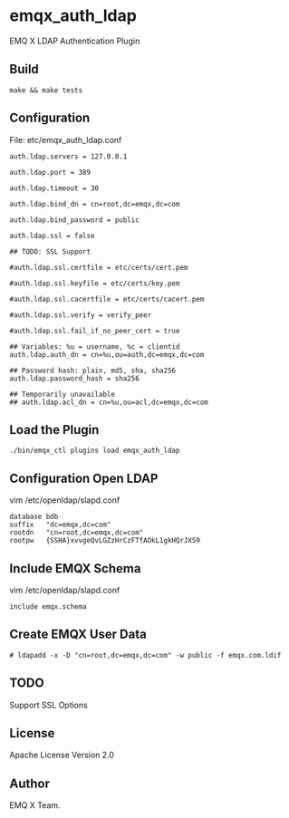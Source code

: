 emqx_auth_ldap
==============

EMQ X LDAP Authentication Plugin

Build
-----

```
make && make tests
```

Configuration
-------------

File: etc/emqx_auth_ldap.conf

```
auth.ldap.servers = 127.0.0.1

auth.ldap.port = 389

auth.ldap.timeout = 30

auth.ldap.bind_dn = cn=root,dc=emqx,dc=com

auth.ldap.bind_password = public

auth.ldap.ssl = false

## TODO: SSL Support

#auth.ldap.ssl.certfile = etc/certs/cert.pem

#auth.ldap.ssl.keyfile = etc/certs/key.pem

#auth.ldap.ssl.cacertfile = etc/certs/cacert.pem

#auth.ldap.ssl.verify = verify_peer

#auth.ldap.ssl.fail_if_no_peer_cert = true

## Variables: %u = username, %c = clientid
auth.ldap.auth_dn = cn=%u,ou=auth,dc=emqx,dc=com

## Password hash: plain, md5, sha, sha256
auth.ldap.password_hash = sha256

## Temporarily unavailable
## auth.ldap.acl_dn = cn=%u,ou=acl,dc=emqx,dc=com

```

Load the Plugin
---------------

```
./bin/emqx_ctl plugins load emqx_auth_ldap
```
Configuration Open LDAP
-----------------------

vim /etc/openldap/slapd.conf

```
database bdb
suffix   "dc=emqx,dc=com"
rootdn   "cn=root,dc=emqx,dc=com"
rootpw   {SSHA}xvvgeQvLGZzHrCzFTfAOkL1gkHQrJX59

```


Include EMQX Schema
--------------------

vim /etc/openldap/slapd.conf
```
include emqx.schema
```

Create EMQX User Data
----------------------

```
# ldapadd -x -D "cn=root,dc=emqx,dc=com" -w public -f emqx.com.ldif
```

TODO
----

Support SSL Options

License
-------

Apache License Version 2.0

Author
------

EMQ X Team.


